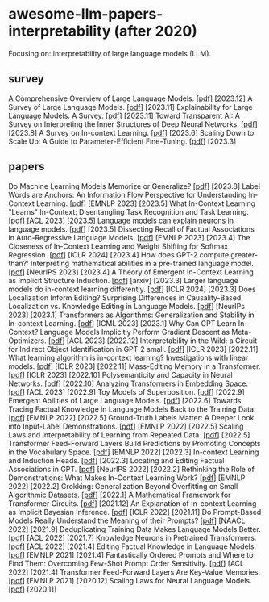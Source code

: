 # awesome-llm-papers-interpretability (after 2020)
Focusing on: interpretability of large language models (LLM).

## survey
A Comprehensive Overview of Large Language Models. \[[pdf](https://arxiv.org/pdf/2307.06435.pdf)\]  \[2023.12\]
A Survey of Large Language Models. \[[pdf](https://arxiv.org/pdf/2303.18223.pdf)\]  \[2023.11\]
Explainability for Large Language Models: A Survey. \[[pdf](https://arxiv.org/pdf/2309.01029.pdf)\]  \[2023.11\]
Toward Transparent AI: A Survey on Interpreting the Inner Structures of Deep Neural Networks. \[[pdf](https://arxiv.org/pdf/2207.13243.pdf)\]  \[2023.8\]
A Survey on In-context Learning. \[[pdf](https://arxiv.org/pdf/2301.00234.pdf)\]  \[2023.6\]
Scaling Down to Scale Up: A Guide to Parameter-Efficient Fine-Tuning. \[[pdf](https://arxiv.org/pdf/2303.15647.pdf)\]  \[2023.3\]


## papers
Do Machine Learning Models Memorize or Generalize? \[[pdf](https://pair.withgoogle.com/explorables/grokking/)\] \[2023.8\]
Label Words are Anchors: An Information Flow Perspective for Understanding In-Context Learning. \[[pdf](https://arxiv.org/pdf/2305.14160.pdf)\] \[EMNLP 2023\] \[2023.5\]
What In-Context Learning "Learns" In-Context: Disentangling Task Recognition and Task Learning. \[[pdf](https://arxiv.org/pdf/2305.09731.pdf)\] \[ACL 2023\] \[2023.5\]
Language models can explain neurons in language models. \[[pdf](https://openai.com/research/language-models-can-explain-neurons-in-language-models)\] \[2023.5\]
Dissecting Recall of Factual Associations in Auto-Regressive Language Models. \[[pdf](https://arxiv.org/pdf/2304.14767.pdf)\] \[EMNLP 2023\] \[2023.4\]
The Closeness of In-Context Learning and Weight Shifting for Softmax Regression. \[[pdf](https://arxiv.org/pdf/2304.13276.pdf)\] \[ICLR 2024\] \[2023.4\]
How does GPT-2 compute greater-than?: Interpreting mathematical abilities in a pre-trained language model. \[[pdf](https://arxiv.org/pdf/2305.00586.pdf)\] \[NeurIPS 2023\] \[2023.4\]
A Theory of Emergent In-Context Learning as Implicit Structure Induction. \[[pdf](https://arxiv.org/pdf/2303.07971.pdf)\] \[arxiv\] \[2023.3\]
Larger language models do in-context learning differently. \[[pdf](https://arxiv.org/pdf/2303.03846.pdf)\] \[ICLR 2024\] \[2023.3\]
Does Localization Inform Editing? Surprising Differences in Causality-Based Localization vs. Knowledge Editing in Language Models. \[[pdf](https://arxiv.org/pdf/2301.04213.pdf)\] \[NeurIPs 2023\] \[2023.1\]
Transformers as Algorithms: Generalization and Stability in In-context Learning. \[[pdf](https://arxiv.org/pdf/2301.07067.pdf)\] \[ICML 2023\] \[2023.1\]
Why Can GPT Learn In-Context? Language Models Implicitly Perform Gradient Descent as Meta-Optimizers. \[[pdf](https://arxiv.org/pdf/2212.10559.pdf)\] \[ACL 2023\] \[2022.12\]
Interpretability in the Wild: a Circuit for Indirect Object Identification in GPT-2 small. \[[pdf](https://arxiv.org/pdf/2211.00593.pdf)\] \[ICLR 2023\] \[2022.11\]
What learning algorithm is in-context learning? Investigations with linear models. \[[pdf](https://arxiv.org/pdf/2211.15661.pdf)\] \[ICLR 2023\] \[2022.11\]
Mass-Editing Memory in a Transformer. \[[pdf](https://arxiv.org/pdf/2210.07229.pdf)\] \[ICLR 2023\] \[2022.10\]
Polysemanticity and Capacity in Neural Networks. \[[pdf](https://arxiv.org/pdf/2210.01892.pdf)\] \[2022.10\]
Analyzing Transformers in Embedding Space. \[[pdf](https://arxiv.org/pdf/2209.02535.pdf)\] \[ACL 2023\] \[2022.9\]
Toy Models of Superposition. \[[pdf](https://transformer-circuits.pub/2022/toy_model/index.html)\] \[2022.9\]
Emergent Abilities of Large Language Models. \[[pdf](https://arxiv.org/pdf/2206.07682.pdf)\] \[2022.6\]
Towards Tracing Factual Knowledge in Language Models Back to the Training Data. \[[pdf](https://arxiv.org/pdf/2205.11482.pdf)\] \[EMNLP 2022\] \[2022.5\]
Ground-Truth Labels Matter: A Deeper Look into Input-Label Demonstrations. \[[pdf](https://arxiv.org/pdf/2205.12685.pdf)\] \[EMNLP 2022\] \[2022.5\]
Scaling Laws and Interpretability of Learning from Repeated Data. \[[pdf](https://arxiv.org/pdf/2205.10487.pdf)\] \[2022.5\]
Transformer Feed-Forward Layers Build Predictions by Promoting Concepts in the Vocabulary Space. \[[pdf](https://arxiv.org/pdf/2203.14680.pdf)\] \[EMNLP 2022\] \[2022.3\]
In-context Learning and Induction Heads. \[[pdf](https://transformer-circuits.pub/2022/in-context-learning-and-induction-heads/index.html)\] \[2022.3\]
Locating and Editing Factual Associations in GPT. \[[pdf](https://arxiv.org/pdf/2202.05262.pdf)\] \[NeurIPS 2022\] \[2022.2\]
Rethinking the Role of Demonstrations: What Makes In-Context Learning Work? \[[pdf](https://arxiv.org/pdf/2202.12837.pdf)\] \[EMNLP 2022\] \[2022.2\]
Grokking: Generalization Beyond Overfitting on Small Algorithmic Datasets. \[[pdf](https://arxiv.org/pdf/2201.02177.pdf)\] \[2022.1\]
A Mathematical Framework for Transformer Circuits. \[[pdf](https://transformer-circuits.pub/2021/framework/index.html)\] \[2021.12\]
An Explanation of In-context Learning as Implicit Bayesian Inference. \[[pdf](https://arxiv.org/pdf/2104.08696.pdf)\] \[ICLR 2022\] \[2021.11\]
Do Prompt-Based Models Really Understand the Meaning of their Prompts? \[[pdf](https://arxiv.org/pdf/2109.01247.pdf)\] \[NAACL 2022\] \[2021.9\]
Deduplicating Training Data Makes Language Models Better. \[[pdf](https://arxiv.org/pdf/2107.06499.pdf)\] \[ACL 2022\] \[2021.7\]
Knowledge Neurons in Pretrained Transformers. \[[pdf](https://arxiv.org/pdf/2104.08696.pdf)\] \[ACL 2022\] \[2021.4\]
Editing Factual Knowledge in Language Models. \[[pdf](https://arxiv.org/pdf/2104.08164.pdf)\] \[EMNLP 2021\] \[2021.4\]
Fantastically Ordered Prompts and Where to Find Them: Overcoming Few-Shot Prompt Order Sensitivity. \[[pdf](https://arxiv.org/pdf/2104.08786.pdf)\] \[ACL 2022\] \[2021.4\]
Transformer Feed-Forward Layers Are Key-Value Memories. \[[pdf](https://arxiv.org/pdf/2012.14913.pdf)\] \[EMNLP 2021\] \[2020.12\]
Scaling Laws for Neural Language Models. \[[pdf](https://arxiv.org/pdf/2001.08361.pdf)\] \[2020.11\]
